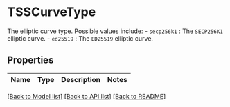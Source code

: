 # TSSCurveType

The elliptic curve type. Possible values include:  - `secp256k1` : The `SECP256K1` elliptic curve. - `ed25519` : The `ED25519` elliptic curve. 

## Properties

Name | Type | Description | Notes
------------ | ------------- | ------------- | -------------

[[Back to Model list]](../README.md#documentation-for-models) [[Back to API list]](../README.md#documentation-for-api-endpoints) [[Back to README]](../README.md)


